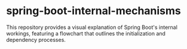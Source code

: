 # spring-boot-internal-mechanisms
This repository provides a visual explanation of Spring Boot's internal workings, featuring a flowchart that outlines the initialization and dependency  processes.
